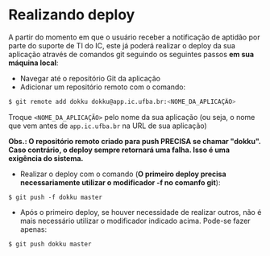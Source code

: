 # Realizando deploy

A partir do momento em que o usuário receber a notificação de aptidão por parte do suporte de TI do IC, este já poderá realizar o deploy da sua aplicação através de comandos git seguindo os seguintes passos **em sua máquina local**:

* Navegar até o repositório Git da aplicação
* Adicionar um repositório remoto com o comando: 

```bash
$ git remote add dokku dokku@app.ic.ufba.br:<NOME_DA_APLICAÇÃO>
```

Troque `<NOME_DA_APLICAÇÃO>` pelo nome da sua aplicação (ou seja, o nome que vem antes de `app.ic.ufba.br` na URL de sua aplicação)

**Obs.: O repositório remoto criado para push PRECISA se chamar "dokku". Caso contrário, o deploy sempre retornará uma falha. Isso é uma exigência do sistema.**

* Realizar o deploy com o comando (**O primeiro deploy precisa necessariamente utilizar o modificador -f no comanfo git**): 

```
$ git push -f dokku master
```

* Após o primeiro deploy, se houver necessidade de realizar outros, não é mais necessário utilizar o modificador indicado acima. Pode-se fazer apenas: 

```
$ git push dokku master
```
